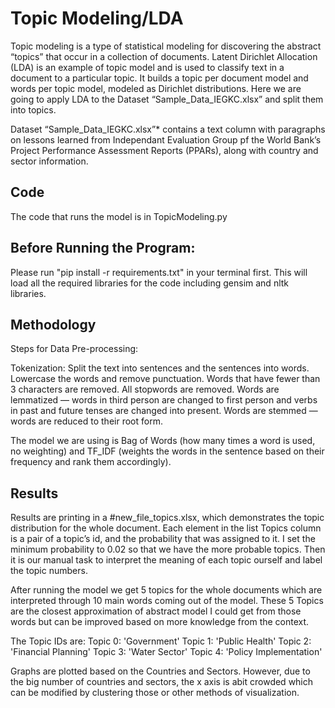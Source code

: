 # Topic Modeling/LDA
Topic modeling is a type of statistical modeling for discovering the abstract “topics” that occur in a collection of documents. Latent Dirichlet Allocation (LDA) is an example of topic model and is used to classify text in a document to a particular topic. It builds a topic per document model and words per topic model, modeled as Dirichlet distributions.
Here we are going to apply LDA to the Dataset “Sample_Data_IEGKC.xlsx” and split them into topics. 

Dataset “Sample_Data_IEGKC.xlsx”* contains a text column with paragraphs on lessons learned from Independant Evaluation Group pf the World Bank’s Project Performance Assessment Reports (PPARs), along with country and sector information.

## Code
The code that runs the model is in TopicModeling.py

## Before Running the Program: 

Please run "pip install -r requirements.txt" in your terminal first. This will load all the required libraries for the code including gensim and nltk libraries. 

## Methodology

Steps for Data Pre-processing: 

Tokenization: Split the text into sentences and the sentences into words. Lowercase the words and remove punctuation.
Words that have fewer than 3 characters are removed.
All stopwords are removed.
Words are lemmatized — words in third person are changed to first person and verbs in past and future tenses are changed into present.
Words are stemmed — words are reduced to their root form.

The model we are using is Bag of Words (how many times a word is used, no weighting) and TF_IDF (weights the words in the sentence based on their frequency and rank them accordingly). 

## Results

Results are printing in a #new_file_topics.xlsx, which demonstrates the topic distribution for the whole document. Each element in the list Topics column is a pair of a topic’s id, and the probability that was assigned to it. I set the minimum probability to 0.02 so that we have the more probable topics. Then it is our manual task to interpret the meaning of each topic ourself and label the topic numbers. 

After running the model we get 5 topics for the whole documents which are interpreted through 10 main words coming out of the model. These 5 Topics are the closest approximation of abstract model I could get from those words but can be improved based on more knowledge from the context. 

The Topic IDs are:
Topic 0: 'Government' 
Topic 1: 'Public Health'
Topic 2: 'Financial Planning'
Topic 3: 'Water Sector' 
Topic 4: 'Policy Implementation'

Graphs are plotted based on the Countries and Sectors. However, due to the big number of countries and sectors, the x axis is abit crowded which can be modified by clustering those or other methods of visualization.
